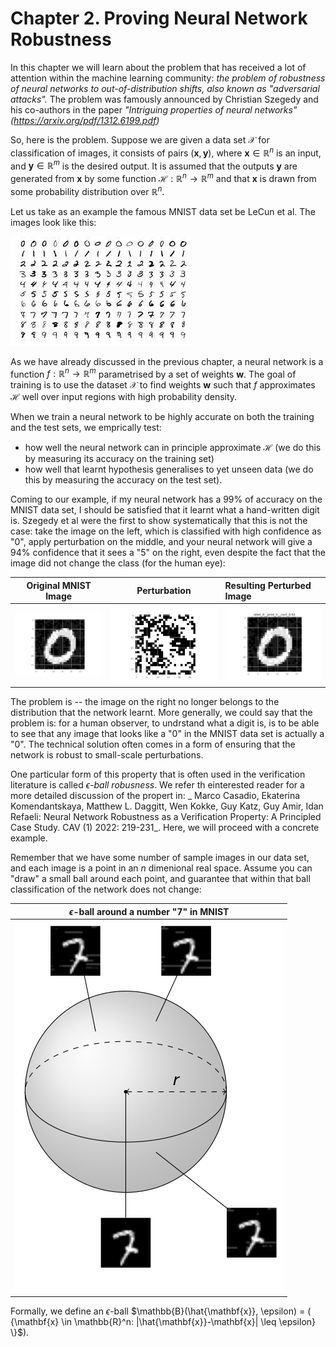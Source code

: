 # Chapter 2. Proving Neural Network Robustness

In this chapter we will learn about the problem that has received a lot of attention within the machine learning community: 
_the problem of robustness of neural networks to out-of-distribution shifts, also known as "adversarial attacks"._ 
The problem was famously announced by Christian Szegedy and his co-authors in the paper _"Intriguing properties of neural networks"(<https://arxiv.org/pdf/1312.6199.pdf>)_

So, here is the problem. Suppose we are given a data set $\mathcal{X}$ for classification of images, it consists of 
pairs $(\mathbf{x}, \mathbf{y})$, where $\mathbf{x} \in \mathbb{R}^n$ is an input, and  $\mathbf{y} \in \mathbb{R}^m$ is the desired output.
It is assumed that the outputs $\mathbf{y}$ are generated from $\mathbf{x}$ by some function $\mathcal{H} : \mathbb{R}^n → \mathbb{R}^m$ 
and that $\mathbf{x}$ is drawn from some probability distribution over $\mathbb{R}^n$. 

Let us take as an example the famous MNIST data set be LeCun et al. The images look like this:

![Images from the MNIST data set](images/MNIST.jpeg)

As we have already discussed in the previous chapter, a neural network is a function $f : \mathbb{R}^n → \mathbb{R}^m$  parametrised by 
a set of weights $\mathbf{w}$. 
The goal of training is to use the dataset $\mathcal{X}$ to find weights $\mathbf{w}$ such that $f$ approximates $\mathcal{H}$ well 
over input regions with high probability density.


When we train a neural network to be highly accurate on both the training and the test sets, we emprically test: 
 *  how well the neural network can in principle approximate  $\mathcal{H}$  (we do this by measuring its accuracy on the training set)
 *  how well that learnt hypothesis generalises to yet unseen data (we do this by measuring the accuracy on the test set).

 Coming to our example, if my neural network has a $99 \%$ of accuracy on the MNIST data set, I should be satisfied that it learnt
 what a hand-written digit is. Szegedy et al were the first to show systematically that this is not the case:
take the image on the left, which is classified with high confidence as "0", apply perturbation on the middle,
and your neural network will give a $94 \%$ confidence that it sees a "5" on the right, even despite the fact that the image did 
not change the class (for the human eye):


 Original MNIST Image |    Perturbation        |  Resulting Perturbed Image
:-------------------------:|:-------------------------:|:-----------------------------
![Original MNIST Image](images/true.png) | ![Perturbation](images/eta.png) |  ![Perturbed Image](images/adv.png)

The problem is -- the image on the right no longer belongs to the distribution that the network learnt. More generally,
we could say that the problem is: for a human observer, to undrstand what a digit is, is to be able to see that any image that looks like a "0"
in the MNIST data set is actually  a "0". The technical solution often comes in a form of ensuring that the network is robust to small-scale perturbations.

One particular form of this property that is often used in the verification literature is called _$\epsilon$-ball robusness_. We refer th einterested reader for a more detailed discussion of the propert in: _	Marco Casadio, Ekaterina Komendantskaya, Matthew L. Daggitt, Wen Kokke, Guy Katz, Guy Amir, Idan Refaeli:
Neural Network Robustness as a Verification Property: A Principled Case Study. CAV (1) 2022: 219-231_. Here, we will proceed with a concrete example.

Remember that we have some number of sample images in our data set, and each image is a point in an $n$ dimenional real space. Assume you can "draw" a small ball around each point, and guarantee that within that ball classification of the network does not change:

 $\epsilon$-ball around a number "7" in MNIST |
 :-------------------------:|
|![epsilon-ball](images/neighbourhood-robustness.png)|

Formally, we define an $\epsilon$-ball  $\mathbb{B}(\hat{\mathbf{x}}, \epsilon) = ( {\mathbf{x} \in \mathbb{R}^n: |\hat{\mathbf{x}}-\mathbf{x}| \leq \epsilon} \}$).